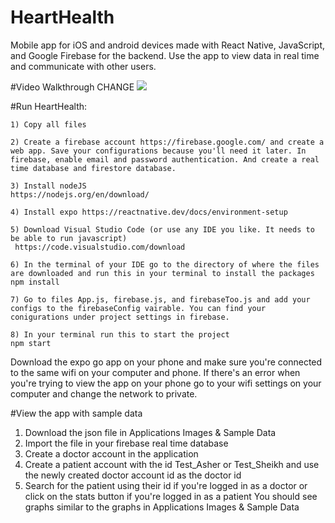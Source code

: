# HeartHealth
Mobile app for iOS and android devices made with React Native, JavaScript, and Google Firebase for the backend. Use the app to view data in real time and communicate with other users.

#Video Walkthrough CHANGE
![](https://i.imgur.com/QZQrXBx.gif)


#Run HeartHealth:

	1) Copy all files

	2) Create a firebase account https://firebase.google.com/ and create a web app. Save your configurations because you'll need it later. In firebase, enable email and password authentication. And create a real time database and firestore database.
	
	3) Install nodeJS 
	https://nodejs.org/en/download/

	4) Install expo https://reactnative.dev/docs/environment-setup
  
	5) Download Visual Studio Code (or use any IDE you like. It needs to be able to run javascript)
	 https://code.visualstudio.com/download

	6) In the terminal of your IDE go to the directory of where the files are downloaded and run this in your terminal to install the packages
	npm install

	7) Go to files App.js, firebase.js, and firebaseToo.js and add your configs to the firebaseConfig vairable. You can find your conigurations under project settings in firebase.
	
	8) In your terminal run this to start the project
	npm start

Download the expo go app on your phone and make sure you're connected to the same wifi on your computer and phone. 
If there's an error when you're trying to view the app on your phone go to your wifi settings on your computer and change the network to private. 


#View the app with sample data
1) Download the json file in Applications Images & Sample Data
2) Import the file in your firebase real time database
3) Create a doctor account in the application
4) Create a patient account with the id Test_Asher or Test_Sheikh and use the newly created doctor account id as the doctor id
5) Search for the patient using their id if you're logged in as a doctor or click on the stats button if you're logged in as a patient
You should see graphs similar to the graphs in Applications Images & Sample Data